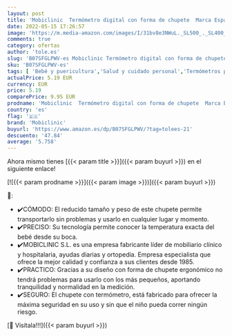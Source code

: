 ```yaml
---
layout: post
title: 'Mobiclinic  Termómetro digital con forma de chupete  Marca Española  Chupete para bebé  Termómetro infantil  Suave  Pantalla LCD  Preciso  Estuche incluido'
date: 2022-05-15 17:26:57
image: 'https://m.media-amazon.com/images/I/31bv8e3NWuL._SL500_._SL400_.jpg'
comments: true
category: ofertas
author: 'tole.es'
slug: 'B07SFGLPWV-es Mobiclinic Termómetro digital con forma de chupete Marca...'
sku: 'B07SFGLPWV-es'
tags: [ 'Bebé y puericultura','Salud y cuidado personal','Termómetros para bebé','bebé','chupete','mobiclinic','🇪🇸', ]
actualPrice: 5.19 EUR
currency: EUR
price: 5.19
comparePrice: 9.95 EUR
prodname: 'Mobiclinic  Termómetro digital con forma de chupete  Marca Española  Chupete para bebé  Termómetro infantil  Suave  Pantalla LCD  Preciso  Estuche incluido'
country: 'es'
flag: '🇪🇸'
brand: 'Mobiclinic'
buyurl: 'https://www.amazon.es/dp/B07SFGLPWV/?tag=tolees-21'
descuento: '47.84'
average: '5.758'
---
```


Ahora mismo tienes [{{< param title >}}]({{< param buyurl >}}) en el siguiente enlace!

[![{{< param prodname >}}]({{< param image >}})]({{< param buyurl >}})

🔎:

- ✔️CÓMODO: El reducido tamaño y peso de este chupete permite transportarlo sin problemas y usarlo en cualquier lugar y momento.
- ✔️PRECISO: Su tecnología permite conocer la temperatura exacta del bebé desde su boca.
- ✔️MOBICLINIC S.L. es una empresa fabricante líder de mobiliario clínico y hospitalaria, ayudas diarias y ortopedia. Empresa especialista que ofrece la mejor calidad y confianza a sus clientes desde 1985.
- ✔️PRACTICO: Gracias a su diseño con forma de chupete ergonómico no tendrá problemas para usarlo con los más pequeños, aportando tranquilidad y normalidad en la medición.
- ✔️SEGURO: El chupete con termómetro, está fabricado para ofrecer la máxima seguridad en su uso y sin que el niño pueda correr ningún riesgo.

[🛒 Visítala!!!]({{< param buyurl >}})
